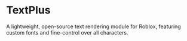 # TextPlus
A lightweight, open-source text rendering module for Roblox, featuring custom fonts and fine-control over all characters.
